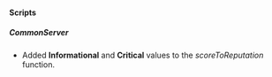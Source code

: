 
#### Scripts

##### CommonServer

- Added **Informational** and **Critical** values to the *scoreToReputation* function.
